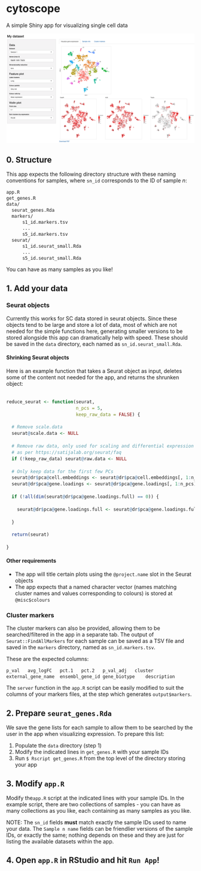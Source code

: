 
# cytoscope

A simple Shiny app for visualizing single cell data

![](demo2.png)

## 0. Structure

This app expects the following directory structure with these naming conventions for samples, where `sn_id` corresponds to the ID of sample *n*:

```
app.R
get_genes.R
data/
  seurat_genes.Rda
  markers/
      s1_id.markers.tsv
      ...
      s5_id.markers.tsv
  seurat/
      s1_id.seurat_small.Rda
      ...
      s5_id.seurat_small.Rda
```

You can have as many samples as you like!

## 1. Add your data

### Seurat objects

Currently this works for SC data stored in seurat objects. Since these objects
tend to be large and store a lot of data, most of which are not needed for the simple
functions here, generating smaller versions to be stored alongside this app can dramatically help with speed.
These should be saved in the `data` directory, each named as `sn_id.seurat_small.Rda`.

#### Shrinking Seurat objects

Here is an example function that takes a Seurat object as input, deletes some of the
content not needed for the app, and returns the shrunken object:

```r

reduce_seurat <- function(seurat,
                          n_pcs = 5,
                          keep_raw_data = FALSE) {
  
  # Remove scale.data
  seurat@scale.data <- NULL
  
  # Remove raw data, only used for scaling and differential expression
  # as per https://satijalab.org/seurat/faq
  if (!keep_raw_data) seurat@raw.data <- NULL
  
  # Only keep data for the first few PCs
  seurat@dr$pca@cell.embeddings <- seurat@dr$pca@cell.embeddings[, 1:n_pcs]
  seurat@dr$pca@gene.loadings <- seurat@dr$pca@gene.loadings[, 1:n_pcs]
  
  if (!all(dim(seurat@dr$pca@gene.loadings.full) == 0)) {
    
    seurat@dr$pca@gene.loadings.full <- seurat@dr$pca@gene.loadings.full[, 1:n_pcs]
      
  }
  
  return(seurat)
  
}

```

#### Other requirements

- The app will title certain plots using the `@project.name` slot in the Seurat
objects
- The app expects that a named character vector (names matching cluster names and
values corresponding to colours) is stored at `@misc$colours`

### Cluster markers

The cluster markers can also be provided, allowing them to be searched/filtered
in the app in a separate tab. The output of `Seurat::FindAllMarkers` for each sample can
be saved as a TSV file and saved in the `markers` directory, named as `sn_id.markers.tsv`.

These are the expected columns:

```
p_val	avg_logFC	pct.1	pct.2	p_val_adj	cluster	external_gene_name	ensembl_gene_id	gene_biotype	description
```

The `server` function in the `app.R` script can be easily modified to suit the
columns of your markers files, at the step which generates `output$markers`.

## 2. Prepare `seurat_genes.Rda`

We save the gene lists for each sample to allow them to be searched by the user
in the app when visualizing expression. To prepare this list:

1. Populate the `data` directory (step 1)
2. Modify the indicated lines in `get_genes.R` with your sample IDs
3. Run `$ Rscript get_genes.R` from the top level of the directory storing your app

## 3. Modify `app.R`

Modify the`app.R` script at the indicated lines with your sample IDs. In the example script,
there are two collections of samples - you can have as many collections as you like,
each containing as many samples as you like.

NOTE: The `sn_id` fields **must** match exactly the sample IDs used to name your data.
The `Sample n name` fields can be friendlier versions of the sample IDs, or exactly the same; nothing depends on these and they are just for listing the available datasets within the app.

## 4. Open `app.R` in RStudio and hit `Run App`! 
